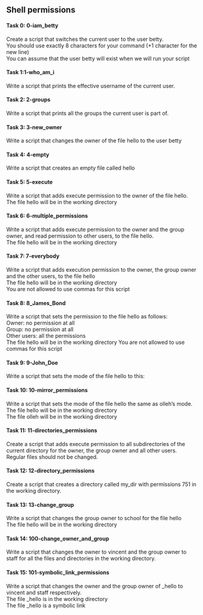 <h2>Shell permissions</h2>

<h4>Task 0: 0-iam_betty</h4>
Create a script that switches the current user to the user betty.<br>
  You should use exactly 8 characters for your command (+1 character for the new line)<br>
  You can assume that the user betty will exist when we will run your script<br>
<h4>Task 1:1-who_am_i</h4> 
Write a script that prints the effective username of the current user.<br>
<h4>Task 2: 2-groups</h4> 
Write a script that prints all the groups the current user is part of.<br>
<h4>Task 3: 3-new_owner</h4>
Write a script that changes the owner of the file hello to the user betty<br>
<h4>Task 4: 4-empty</h4> 
Write a script that creates an empty file called hello<br>
<h4>Task 5: 5-execute</h4>
Write a script that adds execute permission to the owner of the file hello.<br>
   The file hello will be in the working directory <br>
<h4>Task 6: 6-multiple_permissions</h4>
Write a script that adds execute permission to the owner and the group owner, and read permission to other users, to the file hello.<br>
  The file hello will be in the working directory<br>
<h4>Task 7: 7-everybody</h4> 
Write a script that adds execution permission to the owner, the group owner and the other users, to the file hello<br>
  The file hello will be in the working directory<br>
  You are not allowed to use commas for this script
<h4>Task 8: 8_James_Bond</h4>
Write a script that sets the permission to the file hello as follows:<br>
Owner: no permission at all<br>
Group: no permission at all<br>
Other users: all the permissions<br>
The file hello will be in the working directory You are not allowed to use commas for this script
<h4>Task 9: 9-John_Doe</h4>
Write a script that sets the mode of the file hello to this:
<h4>Task 10: 10-mirror_permissions</h4>
Write a script that sets the mode of the file hello the same as olleh’s mode.<br>
The file hello will be in the working directory<br>
The file olleh will be in the working directory<br>
<h4>Task 11: 11-directories_permissions</h4>
Create a script that adds execute permission to all subdirectories of the current directory for the owner, the group owner and all other users. Regular files should not be changed.
<h4>Task 12: 12-directory_permissions</h4>
Create a script that creates a directory called my_dir with permissions 751 in the working directory.
<h4>Task 13: 13-change_group</h4>
Write a script that changes the group owner to school for the file hello <br>
The file hello will be in the working directory
<h4>Task 14: 100-change_owner_and_group</h4>
 Write a script that changes the owner to vincent and the group owner to staff for all the files and directories in the working directory.
<h4>Task 15: 101-symbolic_link_permissions</h4>
 Write a script that changes the owner and the group owner of _hello to vincent and staff respectively.<br>
The file _hello is in the working directory<br>
The file _hello is a symbolic link
 
